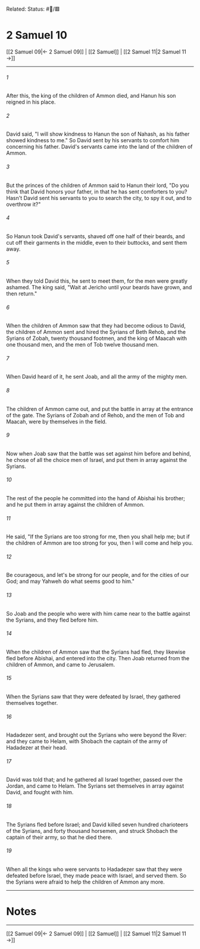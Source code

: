 Related:
Status: #📖/🟥
# 2 Samuel 10

[[2 Samuel 09|← 2 Samuel 09]] | [[2 Samuel]] | [[2 Samuel 11|2 Samuel 11 →]]
***



###### 1 
After this, the king of the children of Ammon died, and Hanun his son reigned in his place. 

###### 2 
David said, "I will show kindness to Hanun the son of Nahash, as his father showed kindness to me." So David sent by his servants to comfort him concerning his father. David's servants came into the land of the children of Ammon. 

###### 3 
But the princes of the children of Ammon said to Hanun their lord, "Do you think that David honors your father, in that he has sent comforters to you? Hasn't David sent his servants to you to search the city, to spy it out, and to overthrow it?" 

###### 4 
So Hanun took David's servants, shaved off one half of their beards, and cut off their garments in the middle, even to their buttocks, and sent them away. 

###### 5 
When they told David this, he sent to meet them, for the men were greatly ashamed. The king said, "Wait at Jericho until your beards have grown, and then return." 

###### 6 
When the children of Ammon saw that they had become odious to David, the children of Ammon sent and hired the Syrians of Beth Rehob, and the Syrians of Zobah, twenty thousand footmen, and the king of Maacah with one thousand men, and the men of Tob twelve thousand men. 

###### 7 
When David heard of it, he sent Joab, and all the army of the mighty men. 

###### 8 
The children of Ammon came out, and put the battle in array at the entrance of the gate. The Syrians of Zobah and of Rehob, and the men of Tob and Maacah, were by themselves in the field. 

###### 9 
Now when Joab saw that the battle was set against him before and behind, he chose of all the choice men of Israel, and put them in array against the Syrians. 

###### 10 
The rest of the people he committed into the hand of Abishai his brother; and he put them in array against the children of Ammon. 

###### 11 
He said, "If the Syrians are too strong for me, then you shall help me; but if the children of Ammon are too strong for you, then I will come and help you. 

###### 12 
Be courageous, and let's be strong for our people, and for the cities of our God; and may Yahweh do what seems good to him." 

###### 13 
So Joab and the people who were with him came near to the battle against the Syrians, and they fled before him. 

###### 14 
When the children of Ammon saw that the Syrians had fled, they likewise fled before Abishai, and entered into the city. Then Joab returned from the children of Ammon, and came to Jerusalem. 

###### 15 
When the Syrians saw that they were defeated by Israel, they gathered themselves together. 

###### 16 
Hadadezer sent, and brought out the Syrians who were beyond the River: and they came to Helam, with Shobach the captain of the army of Hadadezer at their head. 

###### 17 
David was told that; and he gathered all Israel together, passed over the Jordan, and came to Helam. The Syrians set themselves in array against David, and fought with him. 

###### 18 
The Syrians fled before Israel; and David killed seven hundred charioteers of the Syrians, and forty thousand horsemen, and struck Shobach the captain of their army, so that he died there. 

###### 19 
When all the kings who were servants to Hadadezer saw that they were defeated before Israel, they made peace with Israel, and served them. So the Syrians were afraid to help the children of Ammon any more.

---
# Notes


***
[[2 Samuel 09|← 2 Samuel 09]] | [[2 Samuel]] | [[2 Samuel 11|2 Samuel 11 →]]
